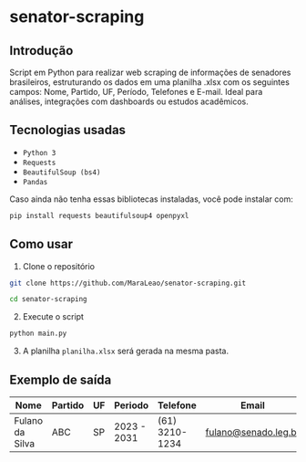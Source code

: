 # senator-scraping

## Introdução
Script em Python para realizar web scraping de informações de senadores brasileiros, estruturando os dados em uma planilha .xlsx com os seguintes campos: Nome, Partido, UF, Período, Telefones e E-mail. Ideal para análises, integrações com dashboards ou estudos acadêmicos.

## Tecnologias usadas
- ``Python 3``
- ``Requests``
- ``BeautifulSoup (bs4)``
- ``Pandas``

Caso ainda não tenha essas bibliotecas instaladas, você pode instalar com:

``` bash 
pip install requests beautifulsoup4 openpyxl
```

## Como usar
1. Clone o repositório
``` bash
git clone https://github.com/MaraLeao/senator-scraping.git
```

``` bash
cd senator-scraping
```

2. Execute o script
``` bash
python main.py
```

3. A planilha ``planilha.xlsx`` será gerada na mesma pasta.

## Exemplo de saída

| Nome            | Partido |  UF    | Periodo     | Telefone       | Email                                               |
| --------------- | ------- | ------ | ----------- | -------------- | --------------------------------------------------- |
| Fulano da Silva | ABC     | SP     | 2023 - 2031 | (61) 3210-1234 | [fulano@senado.leg.br](mailto:fulano@senado.leg.br) |
